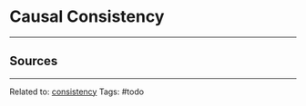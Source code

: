 # Causal Consistency


<hr>

## Sources

<hr>

Related to: [consistency](consistency.md)
Tags: #todo